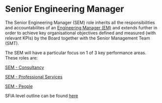 # Senior Engineering Manager

The Senior Engineering Manager (SEM) role inherits all the responsibilities and 
accountabilites of an [Engineering Manager (EM)](engineering_manager.md) and 
extends further in order to achieve key organisational objectives defined and 
measured (with relevant KPIs) by the Board together with the Senior Management 
Team (SMT). 

The SEM will have a particular focus on 1 of 3 key performance areas. These
roles are:

[SEM - Consultancy](roles/sem_consulting.md)

[SEM - Professional Services](roles/sem_professional_services.md)

[SEM - People](roles/sem_people.md)

SFIA level outline can be found [here](sfia/sfia_senior_engineering_manager.md)
